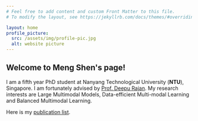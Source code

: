 ```yaml
---
# Feel free to add content and custom Front Matter to this file.
# To modify the layout, see https://jekyllrb.com/docs/themes/#overriding-theme-defaults

layout: home
profile_picture:
  src: /assets/img/profile-pic.jpg
  alt: website picture
---
```


## Welcome to Meng Shen's page!

I am a fifth year PhD student at Nanyang Technological University (**NTU**), Singapore. I am fortunately advised by [Prof. Deepu Rajan](https://www3.ntu.edu.sg/home/ASDRajan/). My research interests are Large Multimodal Models, Data-efficient Multi-modal Learning and Balanced Multimodal Learning. 

Here is my [publication list](https://mengshen0709.github.io/pubs).


